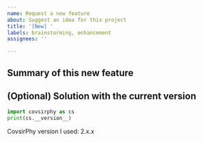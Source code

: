 ```yaml
---
name: Request a new feature
about: Suggest an idea for this project
title: '[New] '
labels: brainstorming, enhancement
assignees: ''

---
```


## Summary of this new feature

## (Optional) Solution with the current version

```Python
import covsirphy as cs
print(cs.__version__)

```

CovsirPhy version I used: 2.x.x
